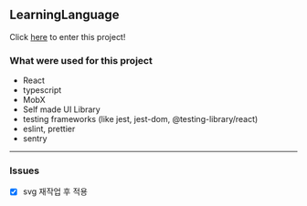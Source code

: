 ## LearningLanguage

Click [here](https://learninglanguage.netlify.app/) to enter this project!

### What were used for this project

- React
- typescript
- MobX
- Self made UI Library
- testing frameworks (like jest, jest-dom, @testing-library/react)
- eslint, prettier
- sentry
---

### Issues

- [x] svg 재작업 후 적용
